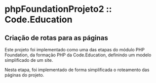 # phpFoundationProjeto2 :: Code.Education


## Criação de rotas para as páginas


Este projeto foi implementado como uma das etapas do módulo PHP Foundation, da formação PHP da Code.Education, definindo um modelo simplificado de um site.

Nesta etapa, foi implementado de forma simplificada o roteamento das páginas do projeto.
